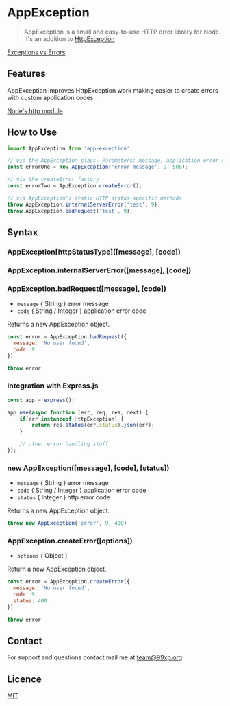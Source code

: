 # AppException

> AppException is a small and easy-to-use HTTP error library for Node. It's an addition to [HttpException](https://github.com/vedrxn/http-exception)

[Exceptions vs Errors](https://nodejs.org/api/errors.html#errors_exceptions_vs_errors)

## Features

AppException improves HttpException work making easier to create errors with custom application codes.

[Node's http module](https://nodejs.org/api/http.html)

## How to Use

```javascript
import AppException from 'app-exception';

// via the AppException class. Parameters: message, application error code, http error code
const errorOne = new AppException('error message', 9, 500);

// via the createError factory
const errorTwo = AppException.createError();

// via AppException's static HTTP status-specific methods
throw AppException.internalServerError('test', 9);
throw AppException.badRequest('test', 9);

```

## Syntax

### AppException\[httpStatusType\]([message], [code])
### AppException.internalServerError([message], [code])
### AppException.badRequest([message], [code])

* `message` { String } error message
* `code` { String / Integer } application error code

Returns a new AppException object.

```javascript
const error = AppException.badRequest({
  message: 'No user found',
  code: 9
})

throw error
```

### Integration with Express.js

```javascript
const app = express();

app.use(async function (err, req, res, next) {
    if(err instanceof HttpException) {
        return res.status(err.status).json(err);
    }

    // other error handling stuff
});
```
### new AppException([message], [code], [status])

* `message` { String } error message
* `code` { String / Integer } application error code
* `status` { Integer } http error code

Returns a new AppException object.

```javascript
throw new AppException('error', 9, 400)
```

### AppException.createError([options])

* `options` { Object }

Return a new AppException object.

```javascript
const error = AppException.createError({
  message: 'No user found',
  code: 9,
  status: 400
})

throw error
```

## Contact

For support and questions contact mail me at team@99xp.org

## Licence

[MIT](https://github.com/vedb/http-exception/blob/master/LICENSE)


